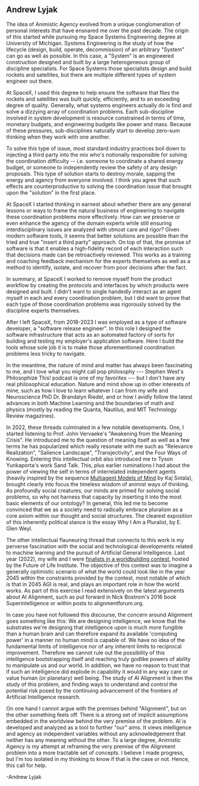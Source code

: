 ## Andrew Lyjak

The idea of Animistic Agency evolved from a unique conglomeration of personal interests that have
ensnared me over the past decade. The origin of this started while pursuing my Space Systems
Engineering degree at University of Michigan. Systems Engineering is the study of how the lifecycle
(design, build, operate, decommission) of an arbitrary "System" can go as well as possible. In this
case, a "System" is an engineered construction designed and built by a large heterogeneous group of
discipline specialists. For Space Systems those specialists design and build rockets and satellites,
but there are multiple different types of system engineer out there.

At SpaceX, I used this degree to help ensure the software that flies the rockets and satellites was
built quickly, efficiently, and to an exceeding degree of quality. Generally, what systems engineers
actually do is find and solve a dizzying array of coordination problems. Each sub-discipline
involved in system development is resource constrained in terms of time, monetary budgets, and
engineering budgets like power and mass. Because of these pressures, sub-disciplines naturally start
to develop zero-sum thinking when they work with one another.

To solve this type of issue, most standard industry practices boil down to injecting a third party
into the mix who's notionally responsible for solving the coordination difficulty -- i.e. someone to
coordinate a shared energy budget, or someone to independently review the safety of any design
proposals. This type of solution starts to destroy morale, sapping the energy and agency from
everyone involved. I think you agree that such effects are counterproductive to solving the
coordination issue that brought upon the "solution" in the first place.

At SpaceX I started thinking in earnest about whether there are any general lessons or ways to frame
the natural business of engineering to navigate these coordination problems more effectively. How
can we preserve or even enhance the agency of the domain experts while still ensuring
interdisciplinary issues are analyzed with utmost care and rigor? Given modern software tools, it
seems that better solutions are possible than the tried and true "insert a third party" approach. On
top of that, the promise of software is that it enables a high-fidelity record of each interaction
such that decisions made can be retroactively reviewed. This works as a training and coaching
feedback mechanism for the experts themselves as well as a method to identify, isolate, and recover
from poor decisions after the fact.

In summary, at SpaceX I worked to remove myself from the product workflow by creating the protocols
and interfaces by which products were designed and built. I didn't want to single handedly interact
as an agent myself in each and every coordination problem, but I did want to prove that each type of
those coordination problems was rigorously solved by the discipline experts themselves.

After I left SpaceX, from 2018-2023 I was employed as a type of software developer, a "software
release engineer". In this role I designed the software infrastructure that acts as an automated
factory of sorts for building and testing my employer's application software. Here I build the tools
whose sole job it is to make those aforementioned coordination problems less tricky to navigate.

In the meantime, the nature of mind and matter has always been fascinating to me, and I love what
you might call pop philosophy --- Stephen West's Philosophize This! podcast is one of my favorites
--- but I don't have any real philosophical education. Nature and mind show up in other interests of
mine, such as how I love to learn whatever I can from my wife and Neuroscience PhD Dr. Brandalyn
Riedel, and or how I avidly follow the latest advances in both Machine Learning and the boundaries
of math and physics (mostly by reading the Quanta, Nautilus, and MIT Technology Review magazines).

In 2022, these threads culminated in a few notable developments. One, I started listening to
Prof. John Vervaeke's "Awakening from the Meaning Crisis". He introduced me to the question of
meaning itself as well as a few terms he has popularized which really resonate with me such as
"Relevance Realization", "Salience Landscape", "Transjectivity", and the Four Ways of
Knowing. Entering this intellectual orbit also introduced me to Tyson Yunkaporta's work Sand
Talk. This, plus earlier ruminations I had about the power of viewing the self in terms of
interrelated independent agents (heavily inspired by the sequence [Multiagent Models of
Mind](https://www.lesswrong.com/s/ZbmRyDN8TCpBTZSip) by Kaj Sotala), brought clearly into focus the
timeless wisdom of animist ways of thinking. As profoundly social creatures, our minds are primed
for solving social problems, so why not harness that capacity by inserting it into the most basic
elements of our ontology? In general, this led me to become convinced that we as a society need to
radically embrace pluralism as a core axiom within our thought and social structures. The clearest
exposition of this inherently political stance is the essay Why I Am a Pluralist, by E. Glen Weyl.

The other intellectual flauneuring thread that connects to this work is my perverse fascination with
the social and technological developments related to machine learning and the pursuit of Artificial
General Intelligence. Last year (2022), my wife and I were [finalists in a worldbuilding
contest](https://worldbuild.ai/W-0000000101/), hosted by the Future of Life Institute. The objective
of this contest was to imagine a generally optimistic scenario of what the world could look like in
the year 2045 within the constraints provided by the contest, most notable of which is that in 2045
AGI is real, and plays an important role in how the world works. As part of this exercise I read
extensively on the latest arguments about AI Alignment, such as put forward in Nick Bostrom's 2016
book Superintelligence or within posts to alignmentforum.org.

In case you have not followed this discourse, the concern around Alignment goes something like this:
We are designing intelligence, we know that the substrates we're designing that intelligence upon is
much more fungible than a human brain and can therefore expand its available 'computing power' in a
manner no human mind is capable of. We have no idea of the fundamental limits of intelligence nor of
any inherent limits to reciprocal improvement. Therefore we cannot rule out the possibility of this
intelligence bootstrapping itself and reaching truly godlike powers of ability to manipulate us and
our world. In addition, we have no reason to trust that if such an intelligence did explode in
capability it would in any way care or value human (or planetary) well being. The study of AI
Alignment is then the study of this problem, and finding ways to understand and control the
potential risk posed by the continuing advancement of the frontiers of Artificial Intelligence
research.

On one hand I cannot argue with the premises behind "Alignment", but on the other something feels
off. There is a strong set of implicit assumptions embedded in the worldview behind the very premise
of the problem. AI is developed and analyzed as a tool to further "our" aims. It views intelligence
and agency as independent variables without any acknowledgement that neither has any meaning without
the other. To a large degree, Animistic Agency is my attempt at reframing the very premise of the
Alignment problem into a more tractable set of concepts. I believe I made progress, but I'm too
isolated in my thinking to know if that is the case or not. Hence, this call for help.

-Andrew Lyjak
